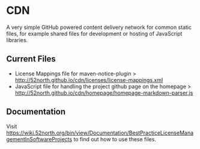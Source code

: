 # CDN

A very simple GitHub powered content delivery network for common static files, for example shared files for development or hosting of JavaScript libraries.

## Current Files

* License Mappings file for maven-notice-plugin > http://52north.github.io/cdn/licenses/license-mappings.xml
* JavaScript file for handling the project github page on the homepage > http://52north.github.io/cdn/homepage/homepage-markdown-parser.js

## Documentation

Visit https://wiki.52north.org/bin/view/Documentation/BestPracticeLicenseManagementInSoftwareProjects to find out how to use these files.
